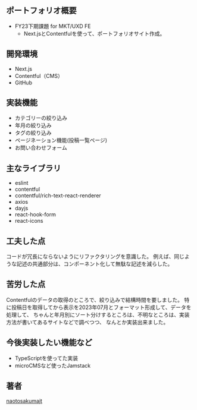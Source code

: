 ## ポートフォリオ概要
- FY23下期課題 for MKT/UXD FE
    - Next.jsとContentfulを使って、ポートフォリオサイト作成。

## 開発環境
- Next.js
- Contentful（CMS）
- GitHub

## 実装機能
- カテゴリーの絞り込み
- 年月の絞り込み
- タグの絞り込み
- ページネーション機能(投稿一覧ページ)
- お問い合わせフォーム

## 主なライブラリ
- eslint
- contentful
- contentful/rich-text-react-renderer
- axios
- dayjs
- react-hook-form
- react-icons

## 工夫した点
コードが冗長にならないようにリファクタリングを意識した。
例えば、同じような記述の共通部分は、コンポーネント化して無駄な記述を減らした。

## 苦労した点
Contentfulのデータの取得のところで、絞り込みで結構時間を要しました。
特に投稿日を取得してから表示を2023年07月とフォーマット形成して、データを処理して、
ちゃんと年月別にソート分けするところは、不明なところは、実装方法が書いてあるサイトなどで調べつつ、
なんとか実装出来ました。

## 今後実装したい機能など
- TypeScriptを使ってた実装
- microCMSなど使ったJamstack

## 著者
[naotosakumajt](https://github.com/naotosakumajt/)